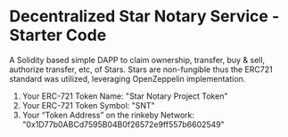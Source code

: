 # Decentralized Star Notary Service - Starter Code

A Solidity based simple DAPP to claim ownership, transfer, buy & sell, authorize transfer, etc, of Stars. 
Stars are non-fungible thus the ERC721 standard was utilized, leveraging OpenZeppelin implementation. 

1) Your ERC-721 Token Name: "Star Notary Project Token"
2) Your ERC-721 Token Symbol: "SNT"
3) Your “Token Address” on the rinkeby Network: "0x1D77b0ABCd7595B04B0f26572e9ff557b6602549"
